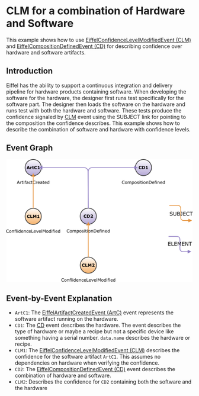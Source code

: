 <!---
   Copyright 2023 Ericsson AB.
   For a full list of individual contributors, please see the commit history.

   Licensed under the Apache License, Version 2.0 (the "License");
   you may not use this file except in compliance with the License.
   You may obtain a copy of the License at

       http://www.apache.org/licenses/LICENSE-2.0

   Unless required by applicable law or agreed to in writing, software
   distributed under the License is distributed on an "AS IS" BASIS,
   WITHOUT WARRANTIES OR CONDITIONS OF ANY KIND, either express or implied.
   See the License for the specific language governing permissions and
   limitations under the License.
--->

# CLM for a combination of Hardware and Software

This example shows how to use
[EiffelConfidenceLevelModifiedEvent (CLM)](../eiffel-vocabulary/EiffelConfidenceLevelModifiedEvent.md)
and [EiffelCompositionDefinedEvent (CD)](../eiffel-vocabulary/EiffelCompositionDefinedEvent.md)
for describing confidence over hardware and software artifacts.

## Introduction

Eiffel has the ability to support a continuous integration and delivery pipeline
for hardware products containing software. When developing the software for the
hardware, the designer first runs test specifically for the software part. The
designer then loads the software on the hardware and runs test with both the
hardware and software. These tests produce the confidence signaled
by [CLM](../eiffel-vocabulary/EiffelConfidenceLevelModifiedEvent.md) event using
the SUBJECT link for pointing to the composition the confidence describes. This
example shows how to describe the combination of software and hardware with
confidence levels.

## Event Graph

![Event graph for describing confidence over hardware and software](clm-for-hw-sw.png "Event graph for describing confidence over hardware and software")

## Event-by-Event Explanation

* `ArtC1`:
  The [EiffelArtifactCreatedEvent (ArtC)](../eiffel-vocabulary/EiffelArtifactCreatedEvent.md)
  event represents the software artifact running on the hardware.
* `CD1`: The [CD](../eiffel-vocabulary/EiffelCompositionDefinedEvent.md) event
  describes the hardware. 
  The event describes the type of hardware or maybe a recipe but not a specific 
  device like something having a serial number. 
  `data.name` describes the hardware or recipe.
* `CLM1`:
  The [EiffelConfidenceLevelModifiedEvent (CLM)](../eiffel-vocabulary/EiffelConfidenceLevelModifiedEvent.md)
  describes the confidence for the software artifact `ArtC1`. 
  This assumes no dependencies on hardware when verifying the confidence.
* `CD2`:
  The [EiffelCompositionDefinedEvent (CD)](../eiffel-vocabulary/EiffelCompositionDefinedEvent.md)
  event describes the combination of hardware and software.
* `CLM2`: Describes the confidence for `CD2` containing both the software and
  the hardware
